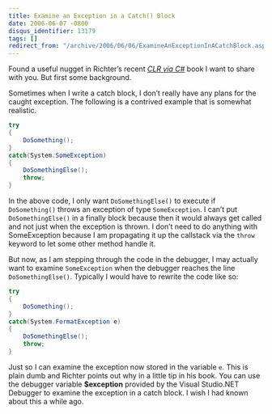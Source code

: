 ```yaml
---
title: Examine an Exception in a Catch() Block
date: 2006-06-07 -0800
disqus_identifier: 13179
tags: []
redirect_from: "/archive/2006/06/06/ExamineAnExceptionInACatchBlock.aspx/"
---
```


Found a useful nugget in Richter’s recent [*CLR via
C\#*](http://www.microsoft.com/MSPress/books/6522.asp "CLR via C# Second Edition")
book I want to share with you. But first some background.

Sometimes when I write a catch block, I don’t really have any plans for
the caught exception. The following is a contrived example that is
somewhat realistic.

```csharp
try
{
    DoSomething();
}
catch(System.SomeException)
{
    DoSomethingElse();
    throw;
}
```

In the above code, I only want `DoSomethingElse()` to execute if
`DoSomething()` throws an exception of type `SomeException`. I can’t put
`DoSomethingElse()` in a finally block because then it would always get
called and not just when the exception is thrown. I don’t need to do
anything with SomeException because I am propagating it up the callstack
via the `throw` keyword to let some other method handle it.

But now, as I am stepping through the code in the debugger, I may
actually want to examine `SomeException` when the debugger reaches the
line `DoSomethingElse()`. Typically I would have to rewrite the code
like so:

```csharp
try
{
    DoSomething();
}
catch(System.FormatException e)
{
    DoSomethingElse();
    throw;
}
```

Just so I can examine the exception now stored in the variable `e`. This
is plain dumb and Richter points out why in a little tip in his book.
You can use the debugger variable **\$exception** provided by the Visual
Studio.NET Debugger to examine the exception in a catch block. I wish I
had known about this a while ago.

